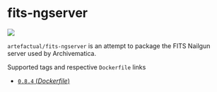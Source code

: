# fits-ngserver
[![](https://images.microbadger.com/badges/image/artefactual/fits-ngserver.svg)](https://microbadger.com/images/fits-ngserver)

`artefactual/fits-ngserver` is an attempt to package the FITS Nailgun server used by Archivematica.

Supported tags and respective `Dockerfile` links

- [`0.8.4` (*Dockerfile*)](https://github.com/artefactual-labs/docker-fits-ngserver/tree/master/Dockerfile)
